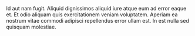 Id aut nam fugit. Aliquid dignissimos aliquid iure atque eum ad error eaque et. Et odio aliquam quis exercitationem veniam voluptatem. Aperiam ea nostrum vitae commodi adipisci repellendus error ullam est. In est nulla sed quisquam molestiae.